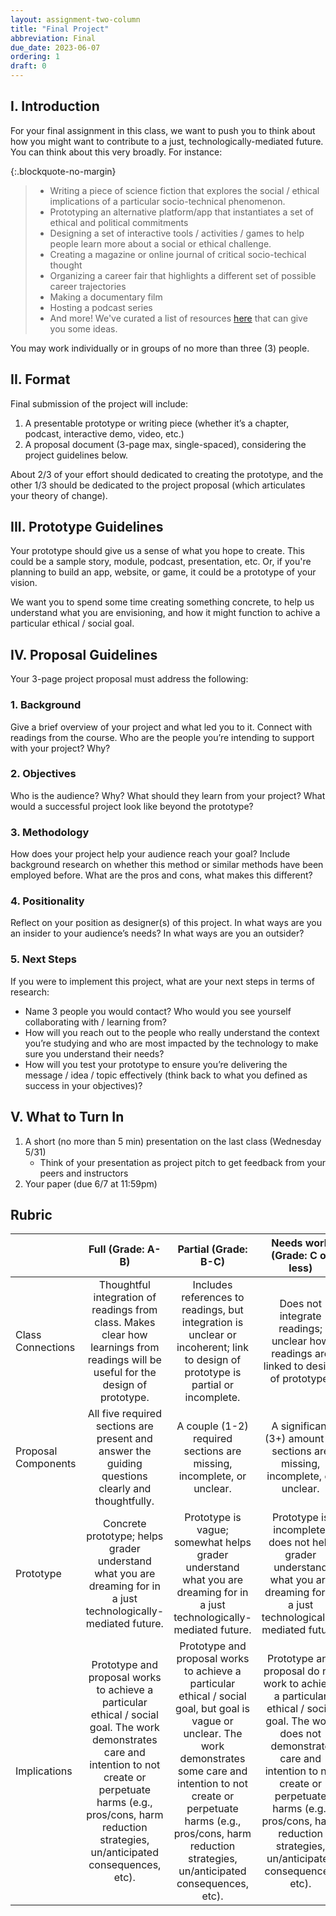 ```yaml
---
layout: assignment-two-column
title: "Final Project"
abbreviation: Final
due_date: 2023-06-07
ordering: 1
draft: 0
---
```


## I. Introduction
For your final assignment in this class, we want to push you to think about how you might want to contribute to a just, technologically-mediated future. You can think about this very broadly. For instance:

{:.blockquote-no-margin}
> * Writing a piece of science fiction that explores the social / ethical implications of a particular socio-technical phenomenon.
> * Prototyping an alternative platform/app that instantiates a set of ethical and political commitments
> * Designing a set of interactive tools / activities / games to help people learn more about a social or ethical challenge.
> * Creating a magazine or online journal of critical socio-techical thought
> * Organizing a career fair that highlights a different set of possible career trajectories
> * Making a documentary film
> * Hosting a podcast series
> * And more! We've curated a list of resources [here](../resources) that can give you some ideas. 

You may work individually or in groups of no more than three (3) people. 

## II. Format
Final submission of the project will include:

1. A presentable prototype or writing piece (whether it’s a chapter, podcast, interactive demo, video, etc.)
2. A proposal document (3-page max, single-spaced), considering the project guidelines below.

About 2/3 of your effort should dedicated to creating the prototype, and the other 1/3 should be dedicated to the project proposal (which articulates your theory of change). 

## III. Prototype Guidelines
Your prototype should give us a sense of what you hope to create. This could be a sample story, module, podcast, presentation, etc. Or, if you're planning to build an app, website, or game, it could be a prototype of your vision. 

We want you to spend some time creating something concrete, to help us understand what you are envisioning, and how it might function to achive a particular ethical / social goal.

## IV. Proposal Guidelines
Your 3-page project proposal must address the following:

### 1. Background
Give a brief overview of your project and what led you to it. Connect with readings from the course. Who are the people you’re intending to support with your project? Why?

### 2. Objectives
Who is the audience? Why? What should they learn from your project?  What would a successful project look like beyond the prototype?

### 3. Methodology
How does your project help your audience reach your goal? Include background research on whether this method or similar methods have been employed before. What are the pros and cons, what makes this different?

### 4. Positionality
Reflect on your position as designer(s) of this project. In what ways are you an insider to your audience’s needs? In what ways are you an outsider?

### 5. Next Steps
If you were to implement this project, what are your next steps in terms of research:
* Name 3 people you would contact? Who would you see yourself collaborating with / learning from? 
* How will you reach out to the people who really understand the context you’re studying and who are most impacted by the technology to make sure you understand their needs?
* How will you test your prototype to ensure you’re delivering the message / idea / topic effectively (think back to what you defined as success in your objectives)?

## V. What to Turn In
1. A short (no more than 5 min) presentation on the last class (Wednesday 5/31)
	- Think of your presentation as project pitch to get feedback from your peers and instructors
2. Your paper (due 6/7 at 11:59pm)

## Rubric

|                     |                                                                                                           Full  (Grade: A-B)                                                                                                           |                                                                                                                           Partial  (Grade: B-C)                                                                                                                           |                                                                                                            Needs work  (Grade: C or less)                                                                                                            |   |
|---------------------|:--------------------------------------------------------------------------------------------------------------------------------------------------------------------------------------------------------------------------------------:|:-------------------------------------------------------------------------------------------------------------------------------------------------------------------------------------------------------------------------------------------------------------------------:|:----------------------------------------------------------------------------------------------------------------------------------------------------------------------------------------------------------------------------------------------------:|---|
|  Class Connections  | Thoughtful integration of readings from class. Makes clear how learnings from readings will be useful for the design of prototype.                                                                                                     | Includes references to readings, but integration is unclear or incoherent; link to design of prototype is partial or incomplete.                                                                                                                                          | Does not integrate readings; unclear how readings are linked to design of prototype.                                                                                                                                                                 |   |
| Proposal Components | All five required sections are present and answer the guiding questions clearly and thoughtfully.                                                                                                                                      | A couple (1-2) required sections are missing, incomplete, or unclear.                                                                                                                                                                                                     | A significant (3+) amount of sections are missing, incomplete, or unclear.                                                                                                                                                                           |   |
|      Prototype      | Concrete prototype; helps grader understand what you are dreaming for in a just technologically-mediated future.                                                                                                                       | Prototype is vague; somewhat helps grader understand what you are dreaming for in a just technologically-mediated future.                                                                                                                                                 | Prototype is incomplete; does not help grader understand what you are dreaming for in a just technologically-mediated future.                                                                                                                        |   |
|     Implications    | Prototype and proposal works to achieve a particular ethical / social goal. The work demonstrates care and intention to not create or perpetuate harms (e.g., pros/cons, harm reduction strategies, un/anticipated consequences, etc). | Prototype and proposal works to achieve a particular ethical / social goal, but goal is vague or unclear. The work demonstrates some care and intention to not create or perpetuate harms (e.g., pros/cons, harm reduction strategies, un/anticipated consequences, etc). | Prototype and proposal do not work to achieve a particular ethical / social goal. The work does not demonstrate care and intention to not create or perpetuate harms (e.g., pros/cons, harm reduction strategies, un/anticipated consequences, etc). |   |
